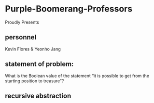 # Purple-Boomerang-Professors

Proudly Presents 

## personnel
Kevin Flores & Yeonho Jang
## statement of problem:
What is the Boolean value of the statement “it is possible to get from the starting position to treasure”?

## recursive abstraction
